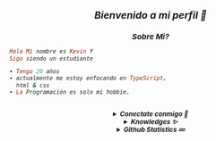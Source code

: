 <h2 align="center"><i><small>Bienvenido a mi perfil 👀</h2>
<h3 align="center">Sobre Mi?</h3>

```rb
Hola Mi nombre es Kevin Y
Sigo siendo un estudiante

• Tengo 20 años
• actualmente me estoy enfocando en TypeScript,
  html & css
• La Programación es solo mi hobbie.
```
<br>
<details align="center"><summary><b>Conectate conmigo 👋</b></summary><br>
<p align="center">
  <a href="https://instagram.com/xnia7" target="_blank">
    <img src="https://img.shields.io/badge/instagram-%23E4405F.svg?&style=for-the-badge&logo=instagram&logoColor=white&color=071A2C" alt="Instagram"/>
  </a>
  <a href="https://youtube.com/xnia7" target="_blank">
    <img src="https://img.shields.io/badge/youtube-%2312100E.svg?&style=for-the-badge&logo=youtube&logoColor=white&color=071A2C" alt="YouTube"/>
  </a>
</p>
<p align="center">
<a href="https://facebook.com/xnia" target="_blank">
    <img src="https://img.shields.io/badge/facebook-%2312100E.svg?&style=for-the-badge&logo=facebook&logoColor=white&color=071A2C" alt="Facebook"/>
  </a>
</p>
</details>

<details align="center"><summary><b>Knowledges ✨</b></summary><br>

<p align="center">
  <img alt="html" src="https://img.shields.io/badge/HTML-e34c26?style=for-the-badge&logo=html5&logoColor=white">
  <img alt="css" src="https://img.shields.io/badge/CSS-00000?style=for-the-badge&logo=css3">
  <img alt="javascript" src="https://img.shields.io/badge/JavaScript-000000?style=for-the-badge&logo=javascript">
  <img alt="python" src="https://img.shields.io/badge/Python-000000?style=for-the-badge&logo=python">
  <img alt="php" src="https://img.shields.io/badge/PHP-000000?style=for-the-badge&logo=php">
  <img alt="typescript" src="https://img.shields.io/badge/TypeScript-000000?style=for-the-badge&logo=typescript">
 </p>
</details>

<details align="center"><summary><b>Github Statistics 💤</b></summary><br>
  
<div align="center">
<a href="Kevxnl"><img src="https://komarev.com/ghpvc/?username=Kevxnl&label=Total%20Profile%20Visitor&color=071A2C&style=for-the-badge" alt="Kevxnl" /></a>
<br>
<a href="https://github.com/Kevxnl"><img src="https://github-readme-stats.vercel.app/api?username=Kevxnl&bg_color=071A2C&title_color=fff&text_color=fff&icon_color=fff&hide_border=true&show_icons=true" /></>
<a href="https://github.com/Kevxnl"><img src="https://github-readme-stats.vercel.app/api/top-langs?username=Azyansah&bg_color=071A2C&title_color=fff&text_color=fff&hide_border=true&show_icons=true&layout=compact" /></a>
<img src="https://github-readme-streak-stats.herokuapp.com/?user=Kevxnl&bg_color=071A2C" />
<a href="https://github.com/Kevxnl/github-profile-trophy"><img src="https://github-profile-trophy.vercel.app/?username=Kevxnl&theme=onedark" /></a>
</div>
</details>
